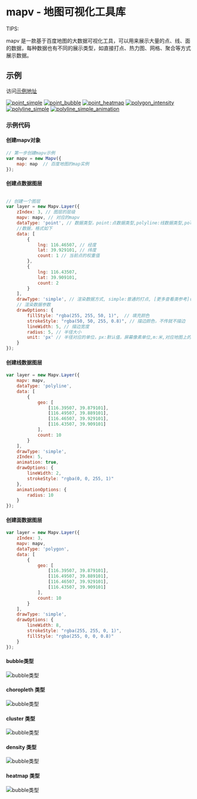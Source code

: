 # mapv - 地图可视化工具库

TIPS:

mapv 是一款基于百度地图的大数据可视化工具，可以用来展示大量的点、线、面的数据，每种数据也有不同的展示类型，如直接打点、热力图、网格、聚合等方式展示数据。

## 示例

访问[示例地址](https://github.com/huiyan-fe/mapv/wiki/%E7%A4%BA%E4%BE%8B)

[![point_simple](http://huiyan-fe.github.io/mapv/doc/asset/gallery/point_simple.jpg)](http://huiyan-fe.github.io/mapv/examples/point_simple.html)
[![point_bubble](http://huiyan-fe.github.io/mapv/doc/asset/gallery/point_bubble.jpg)](http://huiyan-fe.github.io/mapv/examples/point_bubble.html)
[![point_heatmap](http://huiyan-fe.github.io/mapv/doc/asset/gallery/point_heatmap.jpg)](http://huiyan-fe.github.io/mapv/examples/point_heatmap.html)
[![polygon_intensity](http://huiyan-fe.github.io/mapv/doc/asset/gallery/polygon_intensity.jpg)](http://huiyan-fe.github.io/mapv/examples/polygon_intensity.html)
[![polyline_simple](http://huiyan-fe.github.io/mapv/doc/asset/gallery/polyline_simple.jpg)](http://huiyan-fe.github.io/mapv/examples/polyline_simple.html)
[![polyline_simple_animation](http://huiyan-fe.github.io/mapv/doc/asset/gallery/polyline_simple_animation.jpg)](http://huiyan-fe.github.io/mapv/examples/polyline_simple_animation.html)

### 示例代码

#### 创建mapv对象
```js
// 第一步创建mapv示例
var mapv = new Mapv({
    map: map  // 百度地图的map实例
});
```

#### 创建点数据图层
```js

// 创建一个图层
var layer = new Mapv.Layer({
    zIndex: 3, // 图层的层级
    mapv: mapv, // 对应的mapv
    dataType: 'point', // 数据类型，point:点数据类型,polyline:线数据类型,polygon:面数据类型
    //数据，格式如下
    data: [
        {
            lng: 116.46507, // 经度
            lat: 39.929101, // 纬度
            count: 1 // 当前点的权重值
        },
        {
            lng: 116.43507,
            lat: 39.909101,
            count: 2
        }
    ],
    drawType: 'simple', // 渲染数据方式, simple:普通的打点, [更多查看类参考](https://github.com/huiyan-fe/mapv/wiki/%E7%B1%BB%E5%8F%82%E8%80%83)
    // 渲染数据参数
    drawOptions: {
        fillStyle: "rgba(255, 255, 50, 1)",  // 填充颜色
        strokeStyle: "rgba(50, 50, 255, 0.8)", // 描边颜色，不传就不描边
        lineWidth: 5, // 描边宽度
        radius: 5, // 半径大小
        unit: 'px' // 半径对应的单位，px:默认值，屏幕像素单位,m:米,对应地图上的大约距离,18级别时候1像素大约代表1米
    }
});
```
#### 创建线数据图层
```js
var layer = new Mapv.Layer({
    mapv: mapv,
    dataType: 'polyline',
    data: [
        {
            geo: [
                [116.39507, 39.879101],
                [116.49507, 39.889101],
                [116.46507, 39.929101],
                [116.43507, 39.909101]
            ],
            count: 10
        }
    ],
    drawType: 'simple',
    zIndex: 5,
    animation: true,
    drawOptions: {
        lineWidth: 2,
        strokeStyle: "rgba(0, 0, 255, 1)"
    },
    animationOptions: {
        radius: 10
    }
});
```
#### 创建面数据图层
```js
var layer = new Mapv.Layer({
    zIndex: 3,
    mapv: mapv,
    dataType: 'polygon',
    data: [
        {
            geo: [
                [116.39507, 39.879101],
                [116.49507, 39.889101],
                [116.46507, 39.929101],
                [116.43507, 39.909101]
            ],
            count: 10
        }
    ],
    drawType: 'simple',
    drawOptions: {
        lineWidth: 8,
        strokeStyle: "rgba(255, 255, 0, 1)",
        fillStyle: "rgba(255, 0, 0, 0.8)"
    }
});
```

#### bubble类型
![bubble类型](/doc/asset/img/bubble.png)

#### choropleth 类型
![bubble类型](/doc/asset/img/choropleth.png)

#### cluster 类型
![bubble类型](/doc/asset/img/cluster.png)

#### density 类型
![bubble类型](/doc/asset/img/density.png)

#### heatmap 类型
![bubble类型](/doc/asset/img/heatmap.png)
